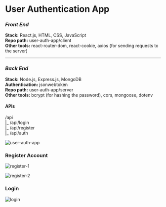 <h1>User Authentication App</h1>

<h3><em>Front End</em></h3>
<b>Stack:</b> React.js, HTML, CSS, JavaScript <br>
<b>Repo path:</b> user-auth-app/client <br>
<b>Other tools:</b> react-router-dom, react-cookie, axios (for sending requests to the server)  
<hr> 

<h3><em>Back End</em></h3>
<b>Stack:</b>  Node.js, Express.js, MongoDB<br>
<b>Authentication:</b> jsonwebtoken <br>
<b>Repo path:</b> user-auth-app/server <br>
<b>Other tools:</b>  bcrypt (for hashing the password), cors, mongoose, dotenv
<h4> APIs </h4>
/api <br>
 |_ /api/login <br>
 |_ /api/register <br>
 |_ /api/auth <br>

![user-auth-app](https://user-images.githubusercontent.com/52856436/174943939-4206d832-3146-4380-afcd-0800d80b8c30.png)

<h3> Register Account </h3>

![register-1](https://user-images.githubusercontent.com/52856436/174944778-e9f1ce1c-97f6-44de-a1bb-1ad165c37cd0.PNG)

![register-2](https://user-images.githubusercontent.com/52856436/174944947-c80b861e-883c-401f-b59c-b2d7dd1f04f9.PNG)



<h3> Login </h3>

![login](https://user-images.githubusercontent.com/52856436/174945039-3de17024-5eb9-415c-b401-dde07d7f2fbe.PNG)
